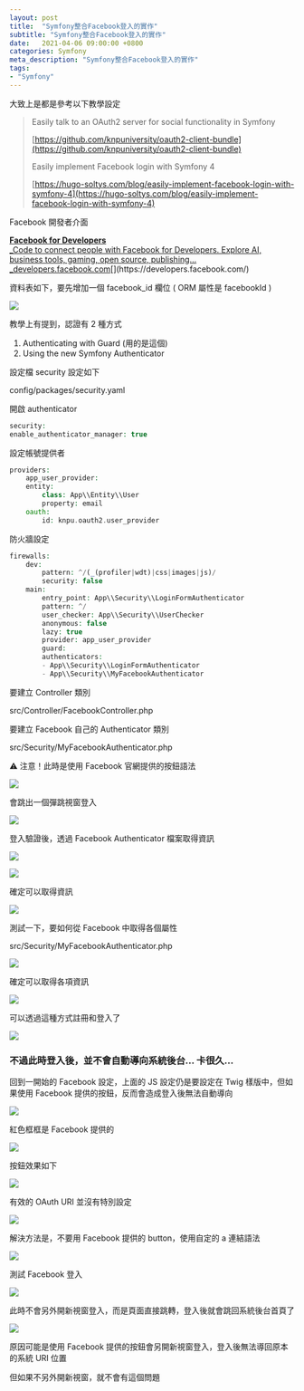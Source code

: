 ```yaml
---
layout: post
title:  "Symfony整合Facebook登入的實作"
subtitle: "Symfony整合Facebook登入的實作"
date:   2021-04-06 09:00:00 +0800
categories: Symfony
meta_description: "Symfony整合Facebook登入的實作"
tags:
- "Symfony"
---
```


大致上是都是參考以下教學設定

> Easily talk to an OAuth2 server for social functionality in Symfony
>
> [https://github.com/knpuniversity/oauth2-client-bundle](https://github.com/knpuniversity/oauth2-client-bundle)
>
> Easily implement Facebook login with Symfony 4
>
> [https://hugo-soltys.com/blog/easily-implement-facebook-login-with-symfony-4](https://hugo-soltys.com/blog/easily-implement-facebook-login-with-symfony-4)

Facebook 開發者介面

[**Facebook for Developers**  
_Code to connect people with Facebook for Developers. Explore AI, business tools, gaming, open source, publishing…_developers.facebook.com](https://developers.facebook.com/ "https://developers.facebook.com/")[](https://developers.facebook.com/)

資料表如下，要先增加一個 facebook_id 欄位 ( ORM 屬性是 facebookId )

![](/images/medium/1__iaOi4fCpFDafeT7AjAFnJw.png)

教學上有提到，認證有 2 種方式

1.  Authenticating with Guard (用的是這個)
2.  Using the new Symfony Authenticator

設定檔 security 設定如下

config/packages/security.yaml

開啟 authenticator

```php
security:  
enable_authenticator_manager: true
```

設定帳號提供者

```php
providers:    
    app_user_provider:  
    entity:  
        class: App\\Entity\\User  
        property: email  
    oauth:  
        id: knpu.oauth2.user_provider
```

防火牆設定

```php
firewalls:  
    dev:  
        pattern: ^/(_(profiler|wdt)|css|images|js)/  
        security: false  
    main:        
        entry_point: App\\Security\\LoginFormAuthenticator  
        pattern: ^/  
        user_checker: App\\Security\\UserChecker  
        anonymous: false  
        lazy: true  
        provider: app_user_provider  
        guard:  
        authenticators:  
        - App\\Security\\LoginFormAuthenticator  
        - App\\Security\\MyFacebookAuthenticator
```

要建立 Controller 類別

src/Controller/FacebookController.php

要建立 Facebook 自己的 Authenticator 類別

src/Security/MyFacebookAuthenticator.php

⚠️ 注意！此時是使用 Facebook 官網提供的按鈕語法

![](/images/medium/1__p70wIfoxizVKMWDkirPKjQ.png)

會跳出一個彈跳視窗登入

![](/images/medium/1__0q1JsH8pKi26wBz8dhOjXQ.png)

登入驗證後，透過 Facebook Authenticator 檔案取得資訊

![](/images/medium/1__ZICXSmVeawgxk4tVAmJLVw.png)

![](/images/medium/1__XbP__k55SIL9pi55mpzw54A.png)

確定可以取得資訊

![](/images/medium/1__EIo7Vh__3jRvo6__lkqFTI2A.png)

測試一下，要如何從 Facebook 中取得各個屬性

src/Security/MyFacebookAuthenticator.php

![](/images/medium/1____KDLRHG3ZTWIq8__mLFB6WA.png)

確定可以取得各項資訊

![](/images/medium/1__zd____tIWgZiXngJ8A8ikGqw.png)

可以透過這種方式註冊和登入了

![](/images/medium/1__R4zJqTCHQsQj5nho__5iknA.png)

### **不過此時登入後，並不會自動導向系統後台… 卡很久…**

回到一開始的 Facebook 設定，上面的 JS 設定仍是要設定在 Twig 樣版中，但如果使用 Facebook 提供的按鈕，反而會造成登入後無法自動導向

![](/images/medium/1__x7DjvtG9eem1Gq9NFVJqhw.png)

紅色框框是 Facebook 提供的

![](/images/medium/1__aSH1sEoXF8zxGwAePwx12g.png)

按鈕效果如下

![](/images/medium/1__gH6MD3gSGEKDAdBY__G4e1g.png)

有效的 OAuth URI 並沒有特別設定

![](/images/medium/1__7KPrbjoZkEI9vHJpSfnN0w.png)

解決方法是，不要用 Facebook 提供的 button，使用自定的 a 連結語法

![](/images/medium/1____ikScr38m__2if1965geUhw.png)

測試 Facebook 登入

![](/images/medium/1__J63ZLnZhwF0fnF__MIttXAQ.png)

此時不會另外開新視窗登入，而是頁面直接跳轉，登入後就會跳回系統後台首頁了

![](/images/medium/1__KCPQ__95h7xJ9muuTnhL02g.png)

原因可能是使用 Facebook 提供的按鈕會另開新視窗登入，登入後無法導回原本的系統 URI 位置

但如果不另外開新視窗，就不會有這個問題
